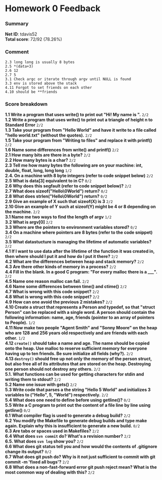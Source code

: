 # Homework 0 Feedback

### Summary
**Net ID**: tdavis52  
**Total score**: 72/92 (78.26%)

### Comment
```
2.3 long long is usually 8 bytes
2.5 *(data+3)
2.6 12
2.7 5
3.1 Check argc or iterate through argv until NULL is found
3.3 env is stored above the stack
4.11 Forgot to set friends on each other
4.10 should be **friends
```

### Score breakdown
**1.1 Write a program that uses write() to print out "Hi! My name is ".** `2/2`  
**1.2 Write a program that uses write() to print out a triangle of height n to Standard Error** `2/2`  
**1.3 Take your program from "Hello World" and have it write to a file called "hello world.txt" (without the quotes).** `2/2`  
**1.5 Take your program from "Writing to files" and replace it with printf()** `2/2`  
**1.6 Name some differences from write() and printf()** `2/2`  
**2.1 How many bits are there in a byte?** `2/2`  
**2.2 How many bytes is a char?** `2/2`  
**2.3 Tell me how many bytes the following are on your machine: int, double, float, long, long long** `1/2`  
**2.4. On a machine with 8 byte integers (refer to code snippet below)** `2/2`  
**2.5 What is data[3] equivalent to in C?** `0/2`  
**2.6 Why does this segfault (refer to code snippet below)?** `2/2`  
**2.7 What does sizeof("Hello\0World") return?** `0/2`  
**2.8 What does strlen("Hello\0World") return?** `0/2`  
**2.9 Give an example of X such that sizeof(X) is 3** `2/2`  
**2.10 Give an example of Y such at sizeof(Y) might be 4 or 8 depending on the machine.** `2/2`  
**3.1 Name me two ways to find the length of argv** `1/2`  
**3.2 What is argv[0]** `2/2`  
**3.3 Where are the pointers to environment variables stored?** `0/2`  
**3.4 On a machine where pointers are 8 bytes (refer to the code snippet)** `2/2`  
**3.5 What datastucture is managing the lifetime of automatic variables?** `2/2`  
**4.1 If I want to use data after the lifetime of the function it was created in, then where should I put it and how do I put it there?** `2/2`  
**4.2 What are the differences between heap and stack memory?** `2/2`  
**4.3 Are there other kinds of memory in a process?** `2/2`  
**4.4 Fill in the blank. In a good C program: "For every malloc there is a ___".** `2/2`  
**4.5 Name one reason malloc can fail.** `2/2`  
**4.6 Name some differences between time() and ctime()** `2/2`  
**4.7 What is wrong with this code snippet?** `2/2`  
**4.8 What is wrong with this code snippet?** `2/2`  
**4.9 How can one avoid the previous 2 mistakes?** `2/2`  
**4.10 Create a struct that represents a Person and typedef, so that "struct Person" can be replaced with a single word. A person should contain the following information: name, age, friends (pointer to an array of pointers to People).** `1/2`  
**4.11 Now make two people "Agent Smith" and "Sonny Moore" on the heap who are 128 and 256 years old respectively and are friends with each other.** `1/2`  
**4.12 `create()` should take a name and age. The name should be copied onto the heap. Use malloc to reserve sufficient memory for everyone having up to ten friends. Be sure initialize all fields (why?).** `2/2`  
**4.13 `destroy()` should free up not only the memory of the person struct, but also free all of its attributes that are stored on the heap. Destroying one person should not destroy any others.** `2/2`  
**5.1. What functions can be used for getting characters for stdin and writing them to stdout?** `2/2`  
**5.2 Name one issue with gets()** `2/2`  
**5.3 Write code that parses a the string "Hello 5 World" and initializes 3 variables to ("Hello", 5, "World") respectively.** `2/2`  
**5.4 What does one need to define before using getline()?** `0/2`  
**5.5 Write a C program to print out the content of a file line by line using getline()** `0/2`  
**6.1 What compiler flag is used to generate a debug build?** `2/2`  
**6.2 You modify the Makefile to generate debug builds and type make again. Explain why this is insufficient to generate a new build.** `0/2`  
**6.3 Are tabs or spaces used in Makefiles?** `2/2`  
**6.4 What does `svn commit` do? What's a revision number?** `2/2`  
**6.5. What does `svn log` show you?** `2/2`  
**6.6 What does git status tell you and how would the contents of .gitignore change its output?** `0/2`  
**6.7 What does git push do? Why is it not just sufficient to commit with git commit -m 'fixed all bugs'?** `2/2`  
**6.8 What does a non-fast-forward error git push reject mean? What is the most common way of dealing with this?** `2/2`
